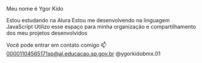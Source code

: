 Meu nome é Ygor Kido

Estou estudando na Alura
Estou me desenvolvendo na linguagem JavaScript
Utilizo esse espaço para minha organização e compartilhamento dos meu projetos desenvolvidos

Você pode entrar em contato comigo 📫
00001104565171sp@al.educacao.sp.gov.br
@ygorkidobmx.01

